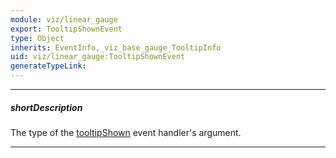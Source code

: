 ```yaml
---
module: viz/linear_gauge
export: TooltipShownEvent
type: Object
inherits: EventInfo,_viz_base_gauge_TooltipInfo
uid: viz/linear_gauge:TooltipShownEvent
generateTypeLink: 
---
```

---
##### shortDescription
The type of the [tooltipShown]({basewidgetpath}/Events/#tooltipShown) event handler's argument.

---
<!-- Description goes here -->